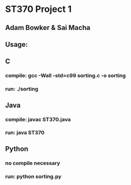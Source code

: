 # ST370 Project 1
## Adam Bowker & Sai Macha

## Usage:
## C
### compile:  gcc -Wall -std=c99 sorting.c -o sorting
### run:  ./sorting <size>

## Java
### compile:  javac ST370.java
### run:  java ST370 <size>

## Python
### no compile necessary
### run:  python sorting.py <size>